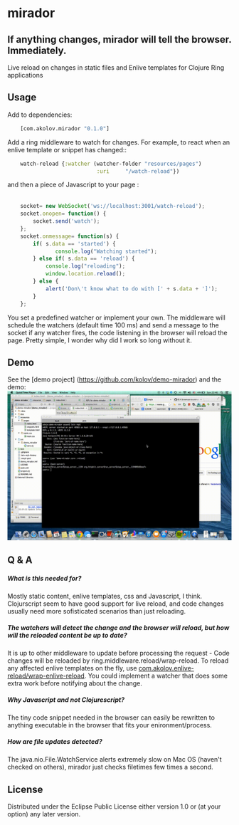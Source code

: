 # mirador
## If anything changes, mirador will tell the browser. Immediately.

Live reload on changes in static files and Enlive templates for Clojure Ring applications

## Usage

Add to dependencies:
```clojure
    [com.akolov.mirador "0.1.0"]
```    
    
Add a ring middleware to watch for changes. For example, to react when an
enlive template or snippet has changed::
```clojure
    watch-reload {:watcher (watcher-folder "resources/pages")
                            :uri     "/watch-reload"})
```                            
and then a piece of Javascript to your page :
```javascript

    socket= new WebSocket('ws://localhost:3001/watch-reload');
    socket.onopen= function() {
        socket.send('watch');
    };
    socket.onmessage= function(s) {
        if( s.data == 'started') {
               console.log("Watching started");
        } else if( s.data == 'reload') {
            console.log("reloading");
            window.location.reload();
        } else {
            alert('Don\'t know what to do with [' + s.data + ']');
        }
    };

```   
    
You set a predefined watcher or implement your own. The middleware will schedule the watchers
(default time 100 ms)
and send a message to the socket if any watcher fires,
the code listening in the browser will reload the page.
Pretty simple, I wonder why did I work so long without it.

## Demo

See the [demo project] (https://github.com/kolov/demo-mirador) and the demo: ![video](https://github.com/kolov/mirador/blob/develop/doc/video.gif)

## Q & A

##### What is this needed for?
Mostly static content, enlive templates, css and Javascript, I think. Clojurscript seem to have good support for live reload, and code changes usually need more sofisticated scenarios than just reloading.
##### The watchers will detect the change and the browser will reload, but how will the reloaded content be up to date?
It is up to other middleware to update before processing the request - Code changes will be reloaded by ring.middleware.reload/wrap-reload. To reload any affected enlive templates on the fly, use [com.akolov.enlive-reload/wrap-enlive-reload](https://github.com/kolov/enlive-reload). You could implement a watcher that does some extra work before notifying about the change.
##### Why Javascript and not Clojurescript?
The tiny code snippet needed in the browser can easily be rewritten to anything executable in the browser that fits your enironment/process.
##### How are file updates detected?
The java.nio.File.WatchService alerts extremely slow on Mac OS (haven't checked on others), mirador just checks filetimes few times a second.  


## License

Distributed under the Eclipse Public License either version 1.0 or (at
your option) any later version.
